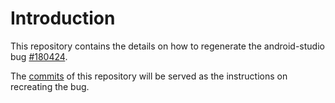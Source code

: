 Introduction
===

This repository contains the details on how to regenerate the android-studio bug [#180424](http://b.android.com/180424).

The [commits](https://github.com/Avinash-Bhat/as-bug-180424/commits/master) of this repository will be served as the instructions on recreating the bug.